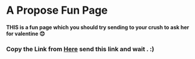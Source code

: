 # A Propose Fun Page
#### THIS is a fun page which you should try sending to your crush to ask her for valentine :blush:
### Copy the Link from <a href="">Here</a> send this link and wait . :)
